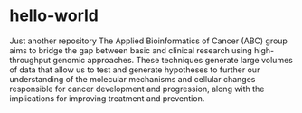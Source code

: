 # hello-world
Just another repository
The Applied Bioinformatics of Cancer (ABC) group aims to bridge the gap between basic and clinical research using high-throughput genomic approaches. These techniques generate large volumes of data that allow us to test and generate hypotheses to further our understanding of the molecular mechanisms and cellular changes responsible for cancer development and progression, along with the implications for improving treatment and prevention.

